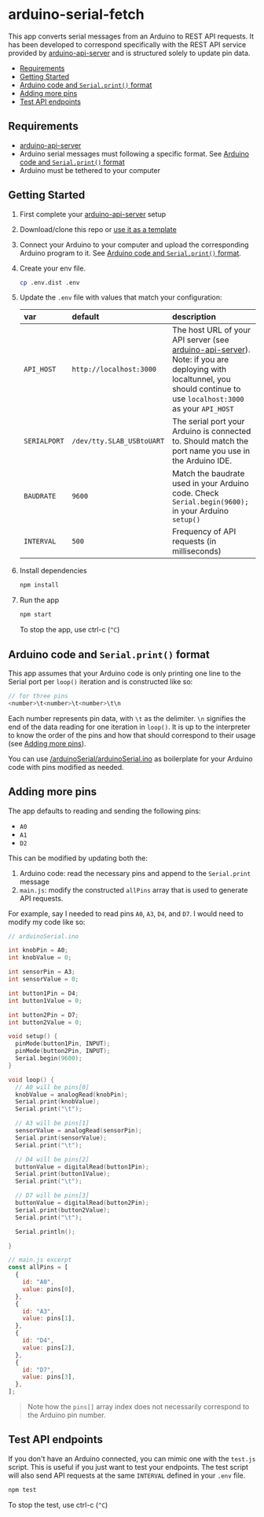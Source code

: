 # arduino-serial-fetch

This app converts serial messages from an Arduino to REST API requests. It has been developed to correspond specifically with the REST API service provided by [arduino-api-server](https://github.com/stephiescastle/arduino-api-server) and is structured solely to update pin data.

- [Requirements](#requirements)
- [Getting Started](#getting-started)
- [Arduino code and `Serial.print()` format](#arduino-code-and-serialprint-format)
- [Adding more pins](#adding-more-pins)
- [Test API endpoints](#test-api-endpoints)

## Requirements

- [arduino-api-server](https://github.com/stephiescastle/arduino-api-server)
- Arduino serial messages must following a specific format. See [Arduino code and `Serial.print()` format](#arduino-code-and-serialprint-format)
- Arduino must be tethered to your computer

## Getting Started

1. First complete your [arduino-api-server](https://github.com/stephiescastle/arduino-api-server) setup
2. Download/clone this repo or [use it as a template](https://github.com/stephiescastle/arduino-serial-fetch/generate)
3. Connect your Arduino to your computer and upload the corresponding Arduino program to it. See [Arduino code and `Serial.print()` format](#arduino-code-and-serialprint-format).
4. Create your env file.

   ```bash
   cp .env.dist .env
   ```

5. Update the `.env` file with values that match your configuration:

   | var          | default                   | description                                                                                                                                                                                                                   |
   | :----------- | :------------------------ | :---------------------------------------------------------------------------------------------------------------------------------------------------------------------------------------------------------------------------- |
   | `API_HOST`   | `http://localhost:3000`   | The host URL of your API server (see [arduino-api-server](https://github.com/stephiescastle/arduino-api-server)). Note: if you are deploying with localtunnel, you should continue to use `localhost:3000` as your `API_HOST` |
   | `SERIALPORT` | `/dev/tty.SLAB_USBtoUART` | The serial port your Arduino is connected to. Should match the port name you use in the Arduino IDE.                                                                                                                          |
   | `BAUDRATE`   | `9600`                    | Match the baudrate used in your Arduino code. Check `Serial.begin(9600);` in your Arduino `setup()`                                                                                                                           |
   | `INTERVAL`   | `500`                     | Frequency of API requests (in milliseconds)                                                                                                                                                                                   |

6. Install dependencies

   ```bash
   npm install
   ```

7. Run the app

   ```bash
   npm start
   ```

   To stop the app, use ctrl-c (`^C`)

## Arduino code and `Serial.print()` format

This app assumes that your Arduino code is only printing one line to the Serial port per `loop()` iteration and is constructed like so:

```js
// for three pins
<number>\t<number>\t<number>\t\n
```

Each number represents pin data, with `\t` as the delimiter. `\n` signifies the end of the data reading for one iteration in `loop()`. It is up to the interpreter to know the order of the pins and how that should correspond to their usage (see [Adding more pins](#adding-more-pins)).

You can use [/arduinoSerial/arduinoSerial.ino](/arduinoSerial/arduinoSerial.ino) as boilerplate for your Arduino code with pins modified as needed.

## Adding more pins

The app defaults to reading and sending the following pins:

- `A0`
- `A1`
- `D2`

This can be modified by updating both the:

1. Arduino code: read the necessary pins and append to the `Serial.print` message
2. `main.js`: modify the constructed `allPins` array that is used to generate API requests.

For example, say I needed to read pins `A0`, `A3`, `D4`, and `D7`. I would need to modify my code like so:

```c++
// arduinoSerial.ino

int knobPin = A0;
int knobValue = 0;

int sensorPin = A3;
int sensorValue = 0;

int button1Pin = D4;
int button1Value = 0;

int button2Pin = D7;
int button2Value = 0;

void setup() {
  pinMode(button1Pin, INPUT);
  pinMode(button2Pin, INPUT);
  Serial.begin(9600);
}

void loop() {
  // A0 will be pins[0]
  knobValue = analogRead(knobPin);
  Serial.print(knobValue);
  Serial.print("\t");

  // A3 will be pins[1]
  sensorValue = analogRead(sensorPin);
  Serial.print(sensorValue);
  Serial.print("\t");

  // D4 will be pins[2]
  buttonValue = digitalRead(button1Pin);
  Serial.print(button1Value);
  Serial.print("\t");

  // D7 will be pins[3]
  buttonValue = digitalRead(button2Pin);
  Serial.print(button2Value);
  Serial.print("\t");

  Serial.println();

}
```

```js
// main.js excerpt
const allPins = [
  {
    id: "A0",
    value: pins[0],
  },
  {
    id: "A3",
    value: pins[1],
  },
  {
    id: "D4",
    value: pins[2],
  },
  {
    id: "D7",
    value: pins[3],
  },
];
```

> Note how the `pins[]` array index does not necessarily correspond to the Arduino pin number.

## Test API endpoints

If you don't have an Arduino connected, you can mimic one with the `test.js` script. This is useful if you just want to test your endpoints. The test script will also send API requests at the same `INTERVAL` defined in your `.env` file.

```bash
npm test
```

To stop the test, use ctrl-c (`^C`)
